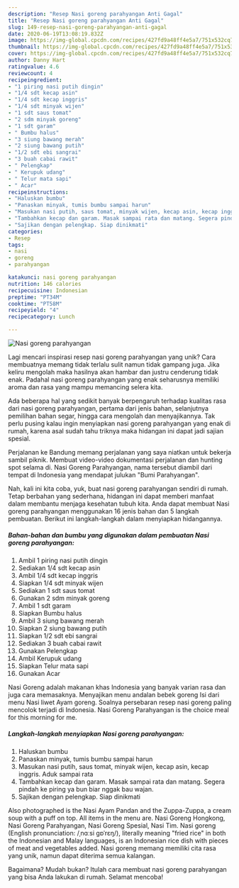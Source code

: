```yaml
---
description: "Resep Nasi goreng parahyangan Anti Gagal"
title: "Resep Nasi goreng parahyangan Anti Gagal"
slug: 149-resep-nasi-goreng-parahyangan-anti-gagal
date: 2020-06-19T13:08:19.832Z
image: https://img-global.cpcdn.com/recipes/427fd9a48ff4e5a7/751x532cq70/nasi-goreng-parahyangan-foto-resep-utama.jpg
thumbnail: https://img-global.cpcdn.com/recipes/427fd9a48ff4e5a7/751x532cq70/nasi-goreng-parahyangan-foto-resep-utama.jpg
cover: https://img-global.cpcdn.com/recipes/427fd9a48ff4e5a7/751x532cq70/nasi-goreng-parahyangan-foto-resep-utama.jpg
author: Danny Hart
ratingvalue: 4.6
reviewcount: 4
recipeingredient:
- "1 piring nasi putih dingin"
- "1/4 sdt kecap asin"
- "1/4 sdt kecap inggris"
- "1/4 sdt minyak wijen"
- "1 sdt saus tomat"
- "2 sdm minyak goreng"
- "1 sdt garam"
- " Bumbu halus"
- "3 siung bawang merah"
- "2 siung bawang putih"
- "1/2 sdt ebi sangrai"
- "3 buah cabai rawit"
- " Pelengkap"
- " Kerupuk udang"
- " Telur mata sapi"
- " Acar"
recipeinstructions:
- "Haluskan bumbu"
- "Panaskan minyak, tumis bumbu sampai harun"
- "Masukan nasi putih, saus tomat, minyak wijen, kecap asin, kecap inggris. Aduk sampai rata"
- "Tambahkan kecap dan garam. Masak sampai rata dan matang. Segera pindah ke piring ya bun biar nggak bau wajan."
- "Sajikan dengan pelengkap. Siap dinikmati"
categories:
- Resep
tags:
- nasi
- goreng
- parahyangan

katakunci: nasi goreng parahyangan 
nutrition: 146 calories
recipecuisine: Indonesian
preptime: "PT34M"
cooktime: "PT58M"
recipeyield: "4"
recipecategory: Lunch

---
```



![Nasi goreng parahyangan](https://img-global.cpcdn.com/recipes/427fd9a48ff4e5a7/751x532cq70/nasi-goreng-parahyangan-foto-resep-utama.jpg)

Lagi mencari inspirasi resep nasi goreng parahyangan yang unik? Cara membuatnya memang tidak terlalu sulit namun tidak gampang juga. Jika keliru mengolah maka hasilnya akan hambar dan justru cenderung tidak enak. Padahal nasi goreng parahyangan yang enak seharusnya memiliki aroma dan rasa yang mampu memancing selera kita.

Ada beberapa hal yang sedikit banyak berpengaruh terhadap kualitas rasa dari nasi goreng parahyangan, pertama dari jenis bahan, selanjutnya pemilihan bahan segar, hingga cara mengolah dan menyajikannya. Tak perlu pusing kalau ingin menyiapkan nasi goreng parahyangan yang enak di rumah, karena asal sudah tahu triknya maka hidangan ini dapat jadi sajian spesial.

Perjalanan ke Bandung memang perjalanan yang saya niatkan untuk bekerja sambil piknik. Membuat video-video dokumentasi perjalanan dan hunting spot selama di. Nasi Goreng Parahyangan, nama tersebut diambil dari tempat di Indonesia yang mendapat julukan &#34;Bumi Parahyangan&#34;.


Nah, kali ini kita coba, yuk, buat nasi goreng parahyangan sendiri di rumah. Tetap berbahan yang sederhana, hidangan ini dapat memberi manfaat dalam membantu menjaga kesehatan tubuh kita. Anda dapat membuat Nasi goreng parahyangan menggunakan 16 jenis bahan dan 5 langkah pembuatan. Berikut ini langkah-langkah dalam menyiapkan hidangannya.

<!--inarticleads1-->

##### Bahan-bahan dan bumbu yang digunakan dalam pembuatan Nasi goreng parahyangan:

1. Ambil 1 piring nasi putih dingin
1. Sediakan 1/4 sdt kecap asin
1. Ambil 1/4 sdt kecap inggris
1. Siapkan 1/4 sdt minyak wijen
1. Sediakan 1 sdt saus tomat
1. Gunakan 2 sdm minyak goreng
1. Ambil 1 sdt garam
1. Siapkan  Bumbu halus
1. Ambil 3 siung bawang merah
1. Siapkan 2 siung bawang putih
1. Siapkan 1/2 sdt ebi sangrai
1. Sediakan 3 buah cabai rawit
1. Gunakan  Pelengkap
1. Ambil  Kerupuk udang
1. Siapkan  Telur mata sapi
1. Gunakan  Acar


Nasi Goreng adalah makanan khas Indonesia yang banyak varian rasa dan juga cara memasaknya. Menyajikan menu andalan bebek goreng Isi dari menu Nasi liwet Ayam goreng. Soalnya persebaran resep nasi goreng paling mencolok terjadi di Indonesia. Nasi Goreng Parahyangan is the choice meal for this morning for me. 

<!--inarticleads2-->

##### Langkah-langkah menyiapkan Nasi goreng parahyangan:

1. Haluskan bumbu
1. Panaskan minyak, tumis bumbu sampai harun
1. Masukan nasi putih, saus tomat, minyak wijen, kecap asin, kecap inggris. Aduk sampai rata
1. Tambahkan kecap dan garam. Masak sampai rata dan matang. Segera pindah ke piring ya bun biar nggak bau wajan.
1. Sajikan dengan pelengkap. Siap dinikmati


Also photographed is the Nasi Ayam Pandan and the Zuppa-Zuppa, a cream soup with a puff on top. All items in the menu are. Nasi Goreng Hongkong, Nasi Goreng Parahyangan, Nasi Goreng Spesial, Nasi Tim. Nasi goreng (English pronunciation: /ˌnɑːsi ɡɒˈrɛŋ/), literally meaning &#34;fried rice&#34; in both the Indonesian and Malay languages, is an Indonesian rice dish with pieces of meat and vegetables added. Nasi goreng memang memiliki cita rasa yang unik, namun dapat diterima semua kalangan. 

Bagaimana? Mudah bukan? Itulah cara membuat nasi goreng parahyangan yang bisa Anda lakukan di rumah. Selamat mencoba!
